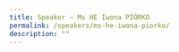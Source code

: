 ```yaml
---
title: Speaker – Ms HE Iwona PIÓRKO
permalink: /speakers/ms-he-iwona-piorko/
description: ""
---
```

